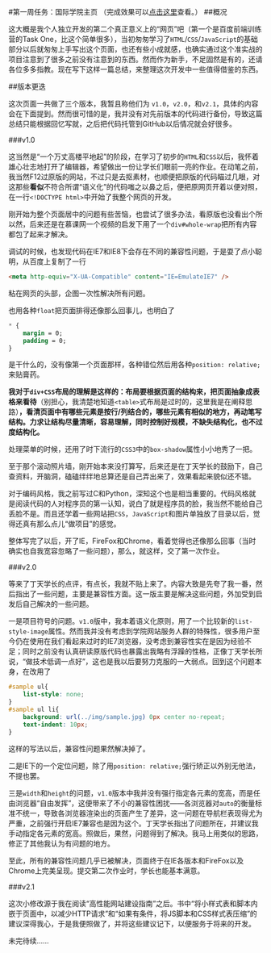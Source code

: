 #第一周任务：国际学院主页
（完成效果可以[点击这里](http://peterwang1996.github.io/YUOL-Trial)查看。）
##概况

这大概是我个人独立开发的第二个真正意义上的“网页”吧（第一个是百度前端训练营的Task One，比这个简单很多），当初匆匆学习了`HTML`/`CSS`/`JavaScript`的基础部分以后就匆匆上手写出这个页面，也还有些小成就感，也确实通过这个准实战的项目注意到了很多之前没有注意到的东西。然而作为新手，不足固然是有的，还请各位多多指教。现在写下这样一篇总结，来整理这次开发中一些值得借鉴的东西。

##版本更迭

这次页面一共做了三个版本，我暂且称他们为 `v1.0`，`v2.0`，和`v2.1`，具体的内容会在下面提到。然而很可惜的是，我并没有对先前版本的代码进行备份，导致这篇总结只能根据回忆写就，之后把代码托管到GitHub以后情况就会好很多。

###v1.0

这当然是“一个万丈高楼平地起”的阶段，在学习了初步的`HTML`和`CSS`以后，我怀着雄心壮志地打开了编辑器，希望做出一份让学长们眼前一亮的作业。在动笔之前，我当然F12过原版的网站，不过只是去抠素材，也顺便把原版的代码瞄过几眼，对这那些**看似**不符合所谓“语义化”的代码嗤之以鼻之后，便把原网页开着以便对照，在一行`<!DOCTYPE html>`中开始了我整个网页的开发。

刚开始为整个页面居中的问题有些苦恼，也尝试了很多办法，看原版也没看出个所以然，后来还是在慕课网一个视频的启发下用了一个`div#whole-wrap`把所有内容都包了起来才解决。

调试的时候，也发现代码在IE7和IE8下会存在不同的兼容性问题，于是耍了点小聪明，从百度上复制了一行
```html
<meta http-equiv="X-UA-Compatible" content="IE=EmulateIE7" /> 
```
粘在网页的头部，企图一次性解决所有问题。

也用各种`float`把页面排得还像那么回事儿，也明白了
```css
* {
    margin = 0;
    padding = 0;
}
```
是干什么的，没有像第一个页面那样，各种错位然后用各种`position: relative;`来贴膏药。

**我对于`div+CSS`布局的理解是这样的：布局要根据页面的结构来，把页面抽象成表格来看待**（别担心，我清楚地知道`<table>`式布局是过时的，这里我是在阐释思路）**，看清页面中有哪些元素是按行/列结合的，哪些元素有相似的地方，再动笔写结构。力求让结构尽量清晰，容易理解，同时控制好规模，不缺失结构化，也不过度结构化。**

处理菜单的时候，还用了时下流行的`CSS3`中的`box-shadow`属性小小地秀了一把。

至于那个滚动照片墙，刚开始本来没打算写，后来还是在丁天学长的鼓励下，自己查资料，开脑洞，磕磕绊绊地总算还是自己弄出来了，效果看起来貌似还不错。

对于编码风格，我之前写过C和Python，深知这个也是相当重要的。代码风格就是阅读代码的人对程序员的第一认知，说白了就是程序员的脸，我当然不能给自己丢脸不是。而且还学着一些网站把`CSS`，`JavaScript`和图片单独放了目录以后，觉得还真有那么点儿“做项目”的感觉。

整体写完了以后，开了IE，FireFox和Chrome，看着觉得也还像那么回事（当时确实也自我宽容忽略了一些问题），那么，就这样，交了第一次作业。

###v2.0

等来了丁天学长的点评，有点长，我就不贴上来了。内容大致是先夸了我一番，然后指出了一些问题，主要是兼容性方面。这一版主要是解决这些问题，外加受到启发后自己解决的一些问题。

一是项目符号的问题。`v1.0`版中，我本着语义化原则，用了一个比较新的`list-style-image`属性。然而我并没有考虑到学院网站服务人群的特殊性，很多用户至今仍在使用在我们看起来过时的IE7浏览器，没考虑到兼容性实在是因为经验不足；同时之前没有认真研读原版代码也暴露出我略有浮躁的性格，正像丁天学长所说，“做技术低调一点好”，这也是我以后要努力克服的一大弱点。回到这个问题本身，在改用了
```css
#sample ul{
    list-style: none;
}
#sample ul li{
    background: url(../img/sample.jpg) 0px center no-repeat;
    text-indent: 10px;
}
```
这样的写法以后，兼容性问题果然解决掉了。

二是IE下的一个定位问题，除了用`position: relative;`强行矫正以外别无他法，不提也罢。

三是`width`和`height`的问题，`v1.0`版本中我并没有强行指定各元素的宽高，而是任由浏览器“自由发挥”，这便带来了不小的兼容性困扰——各浏览器对`auto`的衡量标准不统一，导致各浏览器渲染出的页面产生了差异，这一问题在导航栏表现得尤为严重，之前强行开启IE7兼容也是因为这个。丁天学长指出了问题所在，并建议我手动指定各元素的宽高。照做后，果然，问题得到了解决。我马上用类似的思路，修正了其他我认为有问题的地方。

至此，所有的兼容性问题几乎已被解决，页面终于在IE各版本和FireFox以及Chrome上完美呈现。提交第二次作业时，学长也能基本满意。

###v2.1

这次小修改源于我在阅读“高性能网站建设指南”之后。书中“将小样式表和脚本内嵌于页面中，以减少HTTP请求”和“如果有条件，将JS脚本和CSS样式表压缩”的建议深得我心，于是我便照做了，并将这些建议记下，以便服务于将来的开发。

未完待续……